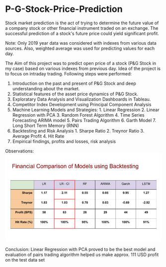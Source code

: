 # P-G-Stock-Price-Prediction

Stock market prediction is the act of trying to determine the future value of a company stock or other financial instrument traded on an exchange. The successful prediction of a stock's future price could yield significant profit. 

Note: Only 2019 year data was considered with indexes from various data sources. Also, weighted average was used for predicting values for each day.

The Aim of this project was to predict open price of a stock (P&G Stock in my case) based on various indexes from previous day. Idea of the project is to focus on intraday trading. Following steps were performed:
  1. Introduction on the past and present of P&G Stock and deep understanding about the market.
  2. Statistical features of the asset price dynamics of P&G Stock.
  3. Exploratary Data Analysis and Visualization Dashboards in Tableau.
  4. Competitor Index Development using Principal Component Analysis
  5. Machine Learning Models and Strategies:
    1. Linear Regression
    2. Linear Regression with PCA
    3. Random Forest Algorithm
    4. Time Series Forecasting ARIMA model
    5. Pairs Trading Algorithm
    6. Garth Model
    7. Long Short Term Memory (RNN)
  6. Backtesting and Risk Analysis
    1. Sharpe Ratio
    2. Treynor Ratio
    3. Average Profit
    4. Hit Rate
  7. Empirical findings, profits and losses, risk analysis
  
Observations: ![Model Comparison](https://github.com/parthrana34/INFO-7374-Machine-Learning-in-Finance/raw/master/Results.jpg)

Conclusion: Linear Regression with PCA proved to be the best model and evaluation of pairs trading algorithm helped us make approx. 111 USD profit on the test data set
